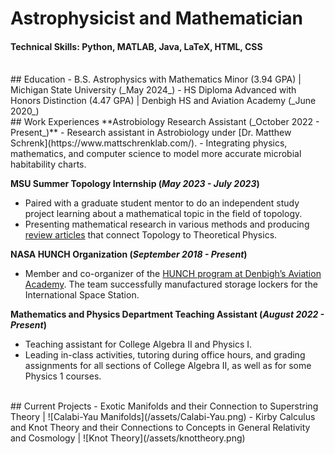# Astrophysicist and Mathematician
#### Technical Skills: Python, MATLAB, Java, LaTeX, HTML, CSS

<br />
## Education
- B.S. Astrophysics with Mathematics Minor (3.94 GPA) | Michigan State University (_May 2024_)
- HS Diploma Advanced with Honors Distinction (4.47 GPA) | Denbigh HS and Aviation Academy (_June 2020_)

<br />
## Work Experiences
**Astrobiology Research Assistant (_October 2022 - Present_)**
 - Research assistant in Astrobiology under [Dr. Matthew Schrenk](https://www.mattschrenklab.com/). 
 - Integrating physics, mathematics, and computer science to model more accurate microbial habitability charts.

**MSU Summer Topology Internship (_May 2023 - July 2023_)**
 - Paired with a graduate student mentor to do an independent study project learning about a mathematical topic in the field of topology.
 - Presenting mathematical research in various methods and producing [review articles](https://github.com/cesarinegraham/Topology-Research-Results/blob/87f9d55fd60bced16efb3ff62952183609f8e914/Exotic_Manifolds_Research_Paper.pdf) that connect Topology to Theoretical Physics.

**NASA HUNCH Organization (_September 2018 - Present_)**
 - Member and co-organizer of the [HUNCH program at Denbigh’s Aviation Academy](https://www.13newsnow.com/article/entertainment/television/programs/daybreak/in-session-newport-news-students-construct-lockers-for-astronauts/291-87bcc798-570b-4aa5-9d59-959f01f18fac). The team successfully manufactured storage lockers for the International Space Station.

**Mathematics and Physics Department Teaching Assistant (_August 2022 - Present_)**
 - Teaching assistant for College Algebra II and Physics I.
 - Leading in-class activities, tutoring during office hours, and grading assignments for all sections of College Algebra II, as well as for some Physics 1 courses.

<br />
## Current Projects
 - Exotic Manifolds and their Connection to Superstring Theory | ![Calabi-Yau Manifolds](/assets/Calabi-Yau.png)
 - Kirby Calculus and Knot Theory and their Connections to Concepts in General Relativity and Cosmology | ![Knot Theory](/assets/knottheory.png)

